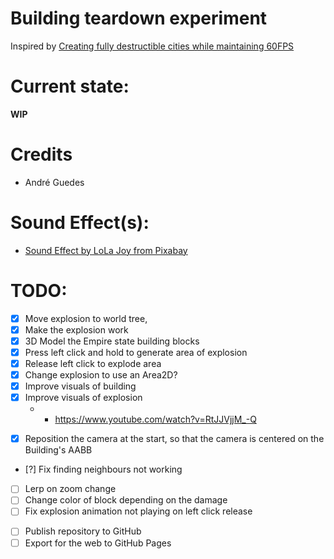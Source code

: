 # Building teardown experiment

Inspired by [Creating fully destructible cities while maintaining 60FPS](https://www.gamedeveloper.com/design/creating-fully-destructible-cities-while-maintaining-60fps)

# Current state:

**WIP**

# Credits

- André Guedes

# Sound Effect(s):

- [Sound Effect by LoLa Joy from Pixabay](https://pixabay.com/sound-effects/bomb-explosion-2-381970/)

# TODO:

* [x] Move explosion to world tree,
* [x] Make the explosion work
* [x] 3D Model the Empire state building blocks
* [x] Press left click and hold to generate area of explosion
* [x] Release left click to explode area
* [x] Change explosion to use an Area2D?
* [x] Improve visuals of building
* [x] Improve visuals of explosion
	* - https://www.youtube.com/watch?v=RtJJVjjM_-Q 
- [x] Reposition the camera at the start, so that the camera is centered on the Building's AABB
- [?] Fix finding neighbours not working
- [ ] Lerp on zoom change
- [ ] Change color of block depending on the damage
- [ ] Fix explosion animation not playing on left click release
* [ ] Publish repository to GitHub
* [ ] Export for the web to GitHub Pages
